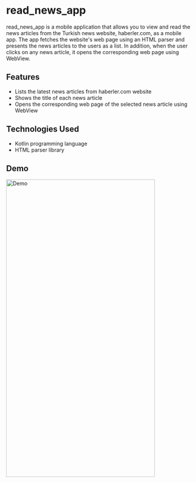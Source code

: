 # read_news_app

read_news_app is a mobile application that allows you to view and read the news articles from the Turkish news website, haberler.com, as a mobile app. The app fetches the website's web page using an HTML parser and presents the news articles to the users as a list. In addition, when the user clicks on any news article, it opens the corresponding web page using WebView.

## Features

- Lists the latest news articles from haberler.com website
- Shows the title of each news article
- Opens the corresponding web page of the selected news article using WebView

## Technologies Used

- Kotlin programming language
- HTML parser library

## Demo

<img src="https://user-images.githubusercontent.com/116732291/235925335-73267406-c976-42d9-9ee3-807639793040.gif" alt="Demo" width="400" height="800">
